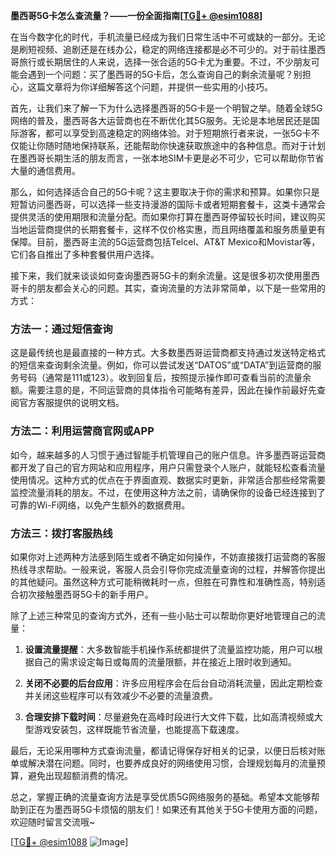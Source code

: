 **墨西哥5G卡怎么查流量？——一份全面指南[[TG💪+ @esim1088](https://t.me/s/esim1088)]**

在当今数字化的时代，手机流量已经成为我们日常生活中不可或缺的一部分。无论是刷短视频、追剧还是在线办公，稳定的网络连接都是必不可少的。对于前往墨西哥旅行或长期居住的人来说，选择一张合适的5G卡尤为重要。不过，不少朋友可能会遇到一个问题：买了墨西哥的5G卡后，怎么查询自己的剩余流量呢？别担心，这篇文章将为你详细解答这个问题，并提供一些实用的小技巧。

首先，让我们来了解一下为什么选择墨西哥的5G卡是一个明智之举。随着全球5G网络的普及，墨西哥各大运营商也在不断优化其5G服务。无论是本地居民还是国际游客，都可以享受到高速稳定的网络体验。对于短期旅行者来说，一张5G卡不仅能让你随时随地保持联系，还能帮助你快速获取旅途中的各种信息。而对于计划在墨西哥长期生活的朋友而言，一张本地SIM卡更是必不可少，它可以帮助你节省大量的通信费用。

那么，如何选择适合自己的5G卡呢？这主要取决于你的需求和预算。如果你只是短暂访问墨西哥，可以选择一些支持漫游的国际卡或者短期套餐卡，这类卡通常会提供灵活的使用期限和流量分配。而如果你打算在墨西哥停留较长时间，建议购买当地运营商提供的长期套餐卡，这样不仅价格实惠，而且网络覆盖和服务质量更有保障。目前，墨西哥主流的5G运营商包括Telcel、AT&T Mexico和Movistar等，它们各自推出了多种套餐供用户选择。

接下来，我们就来谈谈如何查询墨西哥5G卡的剩余流量。这是很多初次使用墨西哥卡的朋友都会关心的问题。其实，查询流量的方法非常简单，以下是一些常用的方式：

### 方法一：通过短信查询

这是最传统也是最直接的一种方式。大多数墨西哥运营商都支持通过发送特定格式的短信来查询剩余流量。例如，你可以尝试发送“DATOS”或“DATA”到运营商的服务号码（通常是111或123）。收到回复后，按照提示操作即可查看当前的流量余额。需要注意的是，不同运营商的具体指令可能略有差异，因此在操作前最好先查阅官方客服提供的说明文档。

### 方法二：利用运营商官网或APP

如今，越来越多的人习惯于通过智能手机管理自己的账户信息。许多墨西哥运营商都开发了自己的官方网站和应用程序，用户只需登录个人账户，就能轻松查看流量使用情况。这种方式的优点在于界面直观、数据实时更新，非常适合那些经常需要监控流量消耗的朋友。不过，在使用这种方法之前，请确保你的设备已经连接到了可靠的Wi-Fi网络，以免产生额外的数据费用。

### 方法三：拨打客服热线

如果你对上述两种方法感到陌生或者不确定如何操作，不妨直接拨打运营商的客服热线寻求帮助。一般来说，客服人员会引导你完成流量查询的过程，并解答你提出的其他疑问。虽然这种方式可能稍微耗时一点，但胜在可靠性和准确性高，特别适合初次接触墨西哥5G卡的新手用户。

除了上述三种常见的查询方式外，还有一些小贴士可以帮助你更好地管理自己的流量：

1. **设置流量提醒**：大多数智能手机操作系统都提供了流量监控功能，用户可以根据自己的需求设定每日或每周的流量限额，并在接近上限时收到通知。
   
2. **关闭不必要的后台应用**：许多应用程序会在后台自动消耗流量，因此定期检查并关闭这些程序可以有效减少不必要的流量浪费。

3. **合理安排下载时间**：尽量避免在高峰时段进行大文件下载，比如高清视频或大型游戏安装包，这样既能节省流量，也能提高下载速度。

最后，无论采用哪种方式查询流量，都请记得保存好相关的记录，以便日后核对账单或解决潜在问题。同时，也要养成良好的网络使用习惯，合理规划每月的流量预算，避免出现超额消费的情况。

总之，掌握正确的流量查询方法是享受优质5G网络服务的基础。希望本文能够帮助到正在为墨西哥5G卡烦恼的朋友们！如果还有其他关于5G卡使用方面的问题，欢迎随时留言交流哦~

[[TG💪+ @esim1088](https://t.me/s/esim1088) ![Image](https://i.postimg.cc/4NQfJmqS/Snipaste-2025-05-13-00-14-12.png)]